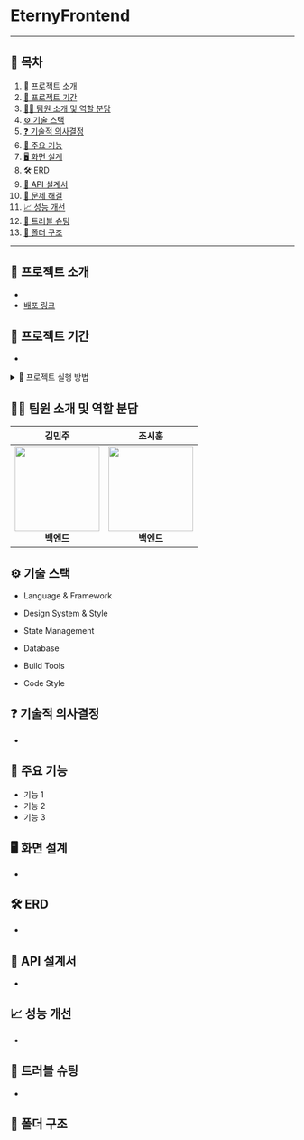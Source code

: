# EternyFrontend
---

## 📖 목차

1. [🔎 프로젝트 소개](#-프로젝트-소개)  
2. [🎯 프로젝트 기간](#-프로젝트-기간)
3. [🧑‍💻 팀원 소개 및 역할 분담](#-팀원-소개-및-역할-분담)
4. [⚙️ 기술 스택](#-기술-스택)  
5. [❓ 기술적 의사결정](#-기술적-의사결정)  
6. [🚀 주요 기능](#-주요-기능)  
7. [🖥 화면 설계](#-화면-설계)  
8. [🛠 ERD](#-erd)  
9. [📃 API 설계서](#-api-설계서)  
10. [🧩 문제 해결](#-문제-해결)  
11. [📈 성능 개선](#-성능-개선)  
12. [🚨 트러블 슈팅](#-트러블-슈팅)  
13. [📂 폴더 구조](#-폴더-구조)

---

## 🔎 프로젝트 소개
- 
- [배포 링크](https://github.com/)
## 🎯 프로젝트 기간
-

<details>
  <summary>🎇 프로젝트 실행 방법</summary>

### 1️⃣ Git Clone
  ```bash
  git clone 
```

### 2️⃣ 

```

```

### 3️⃣ 
``` bash
```

### 4️⃣ 
```bash
```    
</details>

## 🧑‍💻 팀원 소개 및 역할 분담

|                      **김민주**                      |                     **조시훈**                     | 
|:-------------------------------------------------:|:-----------------------------------------------:|
| <img src="" height=150 width=150> <br/> **백엔드**   | <img src="" height=150 width=150> <br/> **백엔드** | 



## ⚙️ 기술 스택
- Language & Framework

- Design System & Style

- State Management

- Database

- Build Tools

- Code Style

## ❓ 기술적 의사결정
- 

## 🚀 주요 기능
- 기능 1
- 기능 2
- 기능 3

## 🖥 화면 설계
- 

## 🛠 ERD
- 

## 📃 API 설계서
- 

## 📈 성능 개선
- 

## 🚨 트러블 슈팅
- 

## 📂 폴더 구조
```bash
```

